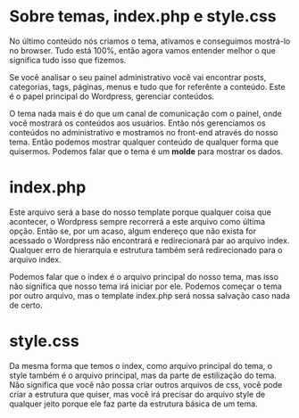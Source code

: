 # Sobre temas, index.php e style.css

No último conteúdo nós criamos o tema, ativamos e conseguimos mostrá-lo no browser. Tudo está 100%, então agora vamos entender melhor o que significa tudo isso que fizemos.

Se você analisar o seu painel administrativo você vai encontrar posts, categorias, tags, páginas, menus e tudo que for referênte a conteúdo. Este é o papel principal do Wordpress, gerenciar conteúdos.

O tema nada mais é do que um canal de comunicação com o painel, onde você mostrará os conteúdos aos usuários. Então nós gerenciamos os conteúdos no administrativo e mostramos no front-end através do nosso tema. Então podemos mostrar qualquer conteúdo de qualquer forma que quisermos. Podemos falar que o tema é um **molde** para mostrar os dados.

# index.php

Este arquivo será a base do nosso template porque qualquer coisa que acontecer, o Wordpress sempre recorrerá a este arquivo como última opção. Então se, por um acaso, algum endereço que não exista for acessado o Wordpress não encontrará e redirecionará par ao arquivo index. Qualquer erro de hierarquia e estrutura também será redirecionado para o arquivo index.

Podemos falar que o index é o arquivo principal do nosso tema, mas isso não significa que nosso tema irá iniciar por ele. Podemos começar o tema por outro arquivo, mas o template index.php será nossa salvação caso nada de certo.

# style.css

Da mesma forma que temos o index, como arquivo principal do tema, o style também é o arquivo principal, mas da parte de estilização do tema. Não significa que você não possa criar outros arquivos de css, você pode criar a estrutura que quiser, mas você irá precisar do arquivo style de qualquer jeito porque ele faz parte da estrutura básica de um tema.
